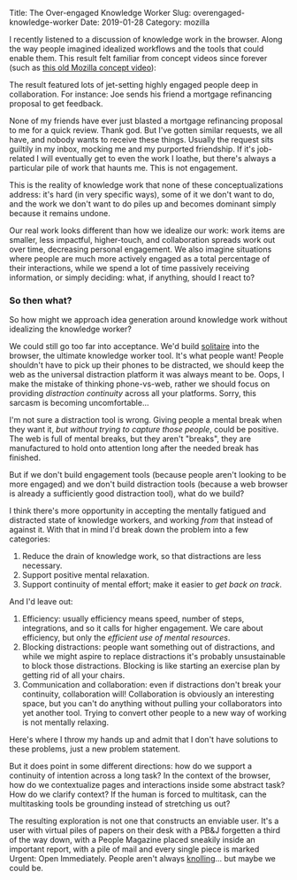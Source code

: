 Title: The Over-engaged Knowledge Worker
Slug: overengaged-knowledge-worker
Date: 2019-01-28
Category: mozilla

I recently listened to a discussion of knowledge work in the browser. Along the way people imagined idealized workflows and the tools that could enable them. This result felt familiar from concept videos since forever (such as [this old Mozilla concept video](https://www.youtube.com/watch?v=AYMA5W8b1zY)):

The result featured lots of jet-setting highly engaged people deep in collaboration. For instance: Joe sends his friend a mortgage refinancing proposal to get feedback.

None of my friends have ever just blasted a mortgage refinancing proposal to me for a quick review. Thank god. But I've gotten similar requests, we all have, and nobody wants to receive these things. Usually the request sits guiltily in my inbox, mocking me and my purported friendship. If it's job-related I will eventually get to even the work I loathe, but there's always a particular pile of work that haunts me. This is not engagement.

This is the reality of knowledge work that none of these conceptualizations address: it's hard (in very specific ways), some of it we don't want to do, and the work we don't want to do piles up and becomes dominant simply because it remains undone.

Our real work looks different than how we idealize our work: work items are smaller, less impactful, higher-touch, and collaboration spreads work out over time, decreasing personal engagement. We also imagine situations where people are much more actively engaged as a total percentage of their interactions, while we spend a lot of time passively receiving information, or simply deciding: what, if anything, should I react to?

### So then what?

So how might we approach idea generation around knowledge work without idealizing the knowledge worker?

We could still go too far into acceptance. We'd build [solitaire](https://www.arkadium.com/newsroom/microsoft-solitaire-most-boring-game-tops-100-million-users/) into the browser, the ultimate knowledge worker tool. It's what people want! People shouldn't have to pick up their phones to be distracted, we should keep the web as the universal distraction platform it was always meant to be. Oops, I make the mistake of thinking phone-vs-web, rather we should focus on providing *distraction continuity* across all your platforms. Sorry, this sarcasm is becoming uncomfortable...

I'm not sure a distraction tool is wrong. Giving people a mental break when they want it, *but without trying to capture those people*, could be positive. The web is full of mental breaks, but they aren't "breaks", they are manufactured to hold onto attention long after the needed break has finished.

But if we don't build engagement tools (because people aren't looking to be more engaged) and we don't build distraction tools (because a web browser is already a sufficiently good distraction tool), what do we build?

I think there's more opportunity in accepting the mentally fatigued and distracted state of knowledge workers, and working *from* that instead of against it. With that in mind I'd break down the problem into a few categories:

1. Reduce the drain of knowledge work, so that distractions are less necessary.
2. Support positive mental relaxation.
3. Support continuity of mental effort; make it easier to *get back on track*.

And I'd leave out:

1. Efficiency: usually efficiency means speed, number of steps, integrations, and so it calls for higher engagement. We care about efficiency, but only the *efficient use of mental resources*.
2. Blocking distractions: people want something out of distractions, and while we might aspire to replace distractions it's probably unsustainable to block those distractions. Blocking is like starting an exercise plan by getting rid of all your chairs.
3. Communication and collaboration: even if distractions don't break your continuity, collaboration will! Collaboration is obviously an interesting space, but you can't do anything without pulling your collaborators into yet another tool. Trying to convert other people to a new way of working is not mentally relaxing.

Here's where I throw my hands up and admit that I don't have solutions to these problems, just a new problem statement.

But it does point in some different directions: how do we support a continuity of intention across a long task? In the context of the browser, how do we contextualize pages and interactions inside some abstract task? How do we clarify context? If the human is forced to multitask, can the multitasking tools be grounding instead of stretching us out?

The resulting exploration is not one that constructs an enviable user. It's a user with virtual piles of papers on their desk with a PB&J forgetten a third of the way down, with a People Magazine placed sneakily inside an important report, with a pile of mail and every single piece is marked Urgent: Open Immediately. People aren't always [knolling](https://www.curbed.com/2016/7/18/12215158/always-be-knolling-tom-sachs-knoll)... but maybe we could be.
